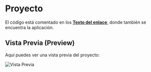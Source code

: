 # Proyecto

El código está comentado en los **[Texto del enlace](https://github.com/222H17050/Prax/releases)**, donde también se encuentra la aplicación.

## Vista Previa (Preview)

Aquí puedes ver una vista previa del proyecto:

![Vista Previa](https://github.com/222H17050/Prax/blob/master/Screenshot%20from%202025-03-11%2018-22-41.png)
